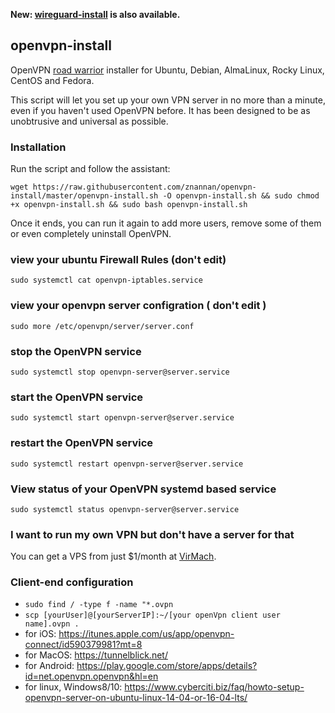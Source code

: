 **New: [wireguard-install](https://github.com/Nyr/wireguard-install) is also available.**

## openvpn-install
OpenVPN [road warrior](http://en.wikipedia.org/wiki/Road_warrior_%28computing%29) installer for Ubuntu, Debian, AlmaLinux, Rocky Linux, CentOS and Fedora.

This script will let you set up your own VPN server in no more than a minute, even if you haven't used OpenVPN before. It has been designed to be as unobtrusive and universal as possible.

### Installation
Run the script and follow the assistant:

`wget https://raw.githubusercontent.com/znannan/openvpn-install/master/openvpn-install.sh -O openvpn-install.sh && sudo chmod +x openvpn-install.sh && sudo bash openvpn-install.sh`

Once it ends, you can run it again to add more users, remove some of them or even completely uninstall OpenVPN.

### view your ubuntu Firewall Rules (don't edit)
`sudo systemctl cat openvpn-iptables.service`

### view your openvpn server configration ( don't edit )
`sudo more /etc/openvpn/server/server.conf`

### stop the OpenVPN service
`sudo systemctl stop openvpn-server@server.service`

### start the OpenVPN service
`sudo systemctl start openvpn-server@server.service`

### restart the OpenVPN service
`sudo systemctl restart openvpn-server@server.service`

### View status of your OpenVPN systemd based service
`sudo systemctl status openvpn-server@server.service`

### I want to run my own VPN but don't have a server for that
You can get a VPS from just $1/month at [VirMach](https://billing.virmach.com/aff.php?aff=4109&url=billing.virmach.com/cart.php?gid=18).

### Client-end configuration
 - `sudo find / -type f -name "*.ovpn`
 - `scp [yourUser]@[yourServerIP]:~/[your openVpn client user name].ovpn .`
 - for iOS: https://itunes.apple.com/us/app/openvpn-connect/id590379981?mt=8
 - for MacOS: https://tunnelblick.net/
 - for Android: https://play.google.com/store/apps/details?id=net.openvpn.openvpn&hl=en
 - for linux, Windows8/10: https://www.cyberciti.biz/faq/howto-setup-openvpn-server-on-ubuntu-linux-14-04-or-16-04-lts/

